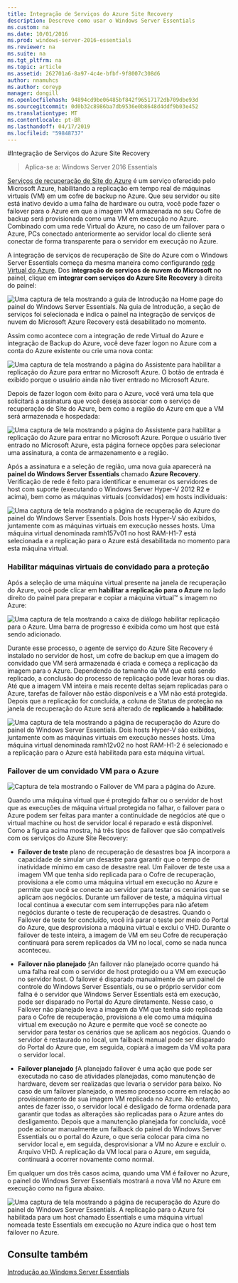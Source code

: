```yaml
---
title: Integração de Serviços do Azure Site Recovery
description: Descreve como usar o Windows Server Essentials
ms.custom: na
ms.date: 10/01/2016
ms.prod: windows-server-2016-essentials
ms.reviewer: na
ms.suite: na
ms.tgt_pltfrm: na
ms.topic: article
ms.assetid: 262701a6-8a97-4c4e-bfbf-9f8007c308d6
author: nnamuhcs
ms.author: coreyp
manager: dongill
ms.openlocfilehash: 94894cd9be06485bf842f96517172db709dbe93d
ms.sourcegitcommit: 0d0b32c8986ba7db9536e0b8648d4ddf9b03e452
ms.translationtype: MT
ms.contentlocale: pt-BR
ms.lasthandoff: 04/17/2019
ms.locfileid: "59848737"
---
```

#<a name="azure-site-recovery-services-integration"></a>Integração de Serviços do Azure Site Recovery

>Aplica-se a: Windows Server 2016 Essentials

[Serviços de recuperação de Site do Azure](https://docs.microsoft.com/azure/site-recovery/) é um serviço oferecido pelo Microsoft Azure, habilitando a replicação em tempo real de máquinas virtuais (VM) em um cofre de backup no Azure. Que seu servidor ou site está inativo devido a uma falha de hardware ou outra, você pode fazer o failover para o Azure em que a imagem VM armazenada no seu Cofre de backup será provisionada como uma VM em execução no Azure. Combinado com uma rede Virtual do Azure, no caso de um failover para o Azure, PCs conectado anteriormente ao servidor local do cliente será conectar de forma transparente para o servidor em execução no Azure.

A integração de serviços de recuperação de Site do Azure com o Windows Server Essentials começa da mesma maneira como configurando [rede Virtual do Azure](azure-virtual-network-integration.md). Dos **integração de serviços de nuvem do Microsoft** no painel, clique em **integrar com serviços do Azure Site Recovery** à direita do painel:

![Uma captura de tela mostrando a guia de Introdução na Home page do painel do Windows Server Essentials. Na guia de Introdução, a seção de serviços foi selecionada e indica o painel na integração de serviços de nuvem do Microsoft Azure Recovery está desabilitado no momento.](media/azure-site-recovery-1.PNG)

Assim como acontece com a integração de rede Virtual do Azure e integração de Backup do Azure, você deve fazer logon no Azure com a conta do Azure existente ou crie uma nova conta:

![Uma captura de tela mostrando a página do Assistente para habilitar a replicação do Azure para entrar no Microsoft Azure. O botão de entrada é exibido porque o usuário ainda não tiver entrado no Microsoft Azure.](media/azure-site-recovery-2.PNG)

Depois de fazer logon com êxito para o Azure, você verá uma tela que solicitará a assinatura que você deseja associar com o serviço de recuperação de Site do Azure, bem como a região do Azure em que a VM será armazenada e hospedada:

![Uma captura de tela mostrando a página do Assistente para habilitar a replicação do Azure para entrar no Microsoft Azure. Porque o usuário tiver entrado no Microsoft Azure, esta página fornece opções para selecionar uma assinatura, a conta de armazenamento e a região.](media/azure-site-recovery-3.PNG)

Após a assinatura e a seleção de região, uma nova guia aparecerá na **painel do Windows Server Essentials** chamado **Azure Recovery**. Verificação de rede é feito para identificar e enumerar os servidores de host com suporte (executando o Windows Server Hyper-V 2012 R2 e acima), bem como as máquinas virtuais (convidados) em hosts individuais:

![Uma captura de tela mostrando a página de recuperação do Azure do painel do Windows Server Essentials. Dois hosts Hyper-V são exibidos, juntamente com as máquinas virtuais em execução nesses hosts. Uma máquina virtual denominada ramh157v01 no host RAM-H1-7 está selecionada e a replicação para o Azure está desabilitada no momento para esta máquina virtual.](media/azure-site-recovery-4.PNG)

### <a name="enabling-guest-virtual-machines-for-protection"></a>Habilitar máquinas virtuais de convidado para a proteção

Após a seleção de uma máquina virtual presente na janela de recuperação do Azure, você pode clicar em **habilitar a replicação para o Azure** no lado direito do painel para preparar e copiar a máquina virtual™ s imagem no Azure:

![Uma captura de tela mostrando a caixa de diálogo habilitar replicação para o Azure. Uma barra de progresso é exibida como um host que está sendo adicionado.](media/azure-site-recovery-5.PNG)

Durante esse processo, o agente de serviço do Azure Site Recovery é instalado no servidor de host, um cofre de backup em que a imagem do convidado que VM será armazenada é criada e começa a replicação da imagem para o Azure. Dependendo do tamanho da VM que está sendo replicado, a conclusão do processo de replicação pode levar horas ou dias. Até que a imagem VM inteira e mais recente deltas sejam replicadas para o Azure, tarefas de failover não estão disponíveis e a VM não está protegida. Depois que a replicação for concluída, a coluna de Status de proteção na janela de recuperação do Azure será alterado de **replicando** à **habilitado**:

![Uma captura de tela mostrando a página de recuperação do Azure do painel do Windows Server Essentials. Dois hosts Hyper-V são exibidos, juntamente com as máquinas virtuais em execução nesses hosts. Uma máquina virtual denominada ramh12v02 no host RAM-H1-2 é selecionado e a replicação para o Azure está habilitada para esta máquina virtual.](media/azure-site-recovery-6.PNG)

### <a name="failover-of-a-guest-vm-to-azure"></a>Failover de um convidado VM para o Azure

![Captura de tela mostrando o Failover de VM para a página do Azure.](media/azure-site-recovery-7.PNG)

Quando uma máquina virtual que é protegido falhar ou o servidor de host que as execuções de máquina virtual protegida no falhar, o failover para o Azure podem ser feitas para manter a continuidade de negócios até que o virtual machine ou host de servidor local é reparado e está disponível. Como a figura acima mostra, há três tipos de failover que são compatíveis com os serviços do Azure Site Recovery:

-   **Failover de teste** plano de recuperação de desastres boa ƒA incorpora a capacidade de simular um desastre para garantir que o tempo de inatividade mínimo em caso de desastre real. Um Failover de teste usa a imagem VM que tenha sido replicada para o Cofre de recuperação, provisiona a ele como uma máquina virtual em execução no Azure e permite que você se conecte ao servidor para testar os cenários que se aplicam aos negócios. Durante um failover de teste, a máquina virtual local continua a executar com sem interrupções para não afetem negócios durante o teste de recuperação de desastres. Quando o Failover de teste for concluído, você irá parar o teste por meio do Portal do Azure, que desprovisiona a máquina virtual e exclui o VHD. Durante o failover de teste inteira, a imagem de VM em seu Cofre de recuperação continuará para serem replicados da VM no local, como se nada nunca aconteceu.

-   **Failover não planejado** ƒAn failover não planejado ocorre quando há uma falha real com o servidor de host protegido ou a VM em execução no servidor host. O failover é disparado manualmente de um painel de controle do Windows Server Essentials, ou se o próprio servidor com falha é o servidor que Windows Server Essentials está em execução, pode ser disparado no Portal do Azure diretamente. Nesse caso, o Failover não planejado leva a imagem da VM que tenha sido replicada para o Cofre de recuperação, provisiona a ele como uma máquina virtual em execução no Azure e permite que você se conecte ao servidor para testar os cenários que se aplicam aos negócios. Quando o servidor é restaurado no local, um failback manual pode ser disparado do Portal do Azure que, em seguida, copiará a imagem da VM volta para o servidor local.

-   **Failover planejado** ƒA planejado failover é uma ação que pode ser executada no caso de atividades planejadas, como manutenção de hardware, devem ser realizadas que levaria o servidor para baixo. No caso de um failover planejado, o mesmo processo ocorre em relação ao provisionamento de sua imagem VM replicada no Azure. No entanto, antes de fazer isso, o servidor local é desligado de forma ordenada para garantir que todas as alterações são replicadas para o Azure antes do desligamento. Depois que a manutenção planejada for concluída, você pode acionar manualmente um failback do painel do Windows Server Essentials ou o portal do Azure, o que seria colocar para cima no servidor local e, em seguida, desprovisionar a VM no Azure e excluir o. Arquivo VHD. A replicação da VM local para o Azure, em seguida, continuará a ocorrer novamente como normal.

Em qualquer um dos três casos acima, quando uma VM é failover no Azure, o painel do Windows Server Essentials mostrará a nova VM no Azure em execução como na figura abaixo.

![Uma captura de tela mostrando a página de recuperação do Azure do painel do Windows Server Essentials. A replicação para o Azure foi habilitada para um host chamado Essentials e uma máquina virtual nomeada teste Essentials em execução no Azure indica que o host tem failover no Azure.](media/azure-site-recovery-8.PNG)

<a name="see-also"></a>Consulte também
--------
[Introdução ao Windows Server Essentials](get-started.md)
